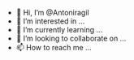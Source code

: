 - 👋 Hi, I’m @Antoniragil
- 👀 I’m interested in ...
- 🌱 I’m currently learning ...
- 💞️ I’m looking to collaborate on ...
- 📫 How to reach me ...

<!---
Antoniragil/Antoniragil is a ✨ special ✨ repository because its `README.md` (this file) appears on your GitHub profile.
You can click the Preview link to take a look at your changes.
--->
